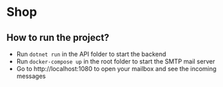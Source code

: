 # Shop

## How to run the project?

- Run `dotnet run` in the API folder to start the backend
- Run `docker-compose up` in the root folder to start the SMTP mail server
- Go to http://localhost:1080 to open your mailbox and see the incoming messages
